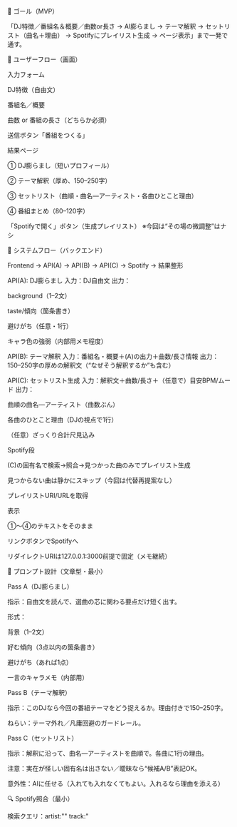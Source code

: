 🎯 ゴール（MVP）

「DJ特徴／番組名＆概要／曲数or長さ → AI膨らまし → テーマ解釈 → セットリスト（曲名＋理由） → Spotifyにプレイリスト生成 → ページ表示」まで一発で通す。

🧭 ユーザーフロー（画面）

入力フォーム

DJ特徴（自由文）

番組名／概要

曲数 or 番組の長さ（どちらか必須）

送信ボタン「番組をつくる」

結果ページ

① DJ膨らまし（短いプロフィール）

② テーマ解釈（厚め、150–250字）

③ セットリスト（曲順・曲名—アーティスト・各曲ひとこと理由）

④ 番組まとめ（80–120字）

「Spotifyで開く」ボタン（生成プレイリスト）
※今回は“その場の微調整”はナシ

🔗 システムフロー（バックエンド）

Frontend → API(A) → API(B) → API(C) → Spotify → 結果整形

API(A): DJ膨らまし
入力：DJ自由文
出力：

background（1–2文）

taste/傾向（箇条書き）

避けがち（任意・1行）

キャラ色の強弱（内部用メモ程度）

API(B): テーマ解釈
入力：番組名・概要＋(A)の出力＋曲数/長さ情報
出力：150–250字の厚めの解釈文（“なぜそう解釈するか”も含む）

API(C): セットリスト生成
入力：解釈文＋曲数/長さ＋（任意で）目安BPM/ムード
出力：

曲順の曲名—アーティスト（曲数ぶん）

各曲のひとこと理由（DJの視点で1行）

（任意）ざっくり合計尺見込み

Spotify段

(C)の固有名で検索→照合→見つかった曲のみでプレイリスト生成

見つからない曲は静かにスキップ（今回は代替再提案なし）

プレイリストURI/URLを取得

表示

①〜④のテキストをそのまま

リンクボタンでSpotifyへ

リダイレクトURIは127.0.0.1:3000前提で固定（メモ継続）

📝 プロンプト設計（文章型・最小）

Pass A（DJ膨らまし）

指示：自由文を読んで、選曲の芯に関わる要点だけ短く出す。

形式：

背景（1–2文）

好む傾向（3点以内の箇条書き）

避けがち（あれば1点）

一言のキャラメモ（内部用）

Pass B（テーマ解釈）

指示：このDJなら今回の番組テーマをどう捉えるか。理由付きで150–250字。

ねらい：テーマ外れ／凡庸回避のガードレール。

Pass C（セットリスト）

指示：解釈に沿って、曲名—アーティストを曲順で。各曲に1行の理由。

注意：実在が怪しい固有名は出さない／曖昧なら“候補A/B”表記OK。

意外性：AIに任せる（入れても入れなくてもよい。入れるなら理由を添える）

🔍 Spotify照合（最小）

検索クエリ：artist:"<Artist>" track:"<Title>" を基本

タイトル正規化：括弧、- remaster/live/acoustic の除去

一致条件（簡易）：

タイトル厳密一致 or 前方一致

アーティスト厳密一致（feat./&/withを許容）

失敗時：今回はスキップ（代替はやらない）

成功した曲だけ順に追加 → プレイリスト作成

⚖️ 受け入れ基準（このMVPで確認したいこと）

テーマから外れていない（解釈文どおりの空気）

キャラの色が自然に滲む（1–2曲でわかる）

明らかな場違い曲が混入しない

Spotifyプレイリストが作成できる（リンク動作OK）

スキップが出ても全体として成立（曲数が極端に減らない）

🧪 テスト観点（紙上→実機）

同一テーマで複数キャラ（今回の3人でOK）

同一キャラで別テーマ（例：雨の日、冬の朝）

曲数指定／長さ指定の両方

見つからない曲が出た時でもページが破綻しない（「X曲で構成」表示）

➕ 先送り（MVP後に足す）

曲ごとの事実ベース解説（曲/アーティスト情報）

代替候補の自動提示（不在時）

「理論派／雰囲気派」などスタイルの可視化（★）

その場の微調整UI（今回は入れない）